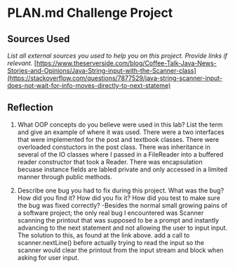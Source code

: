 # PLAN.md Challenge Project

## Sources Used
*List all external sources you used to help you on this project.  Provide links if relevant.*
[https://www.theserverside.com/blog/Coffee-Talk-Java-News-Stories-and-Opinions/Java-String-input-with-the-Scanner-class](https://stackoverflow.com/questions/7877529/java-string-scanner-input-does-not-wait-for-info-moves-directly-to-next-stateme)

## Reflection
1. What OOP concepts do you believe were used in this lab? List the term and give an example of where it was used. 
There were a two interfaces that were implemented for the post and textbook classes.  There were overloaded constuctors in the post class.
There was inheritance in several of the IO classes where I passed in a FileReader into a buffered reader constructor that took a Reader.
There was encapsulation becuase instance fields are labled private and only accessed in a limited manner through public methods.

3. Describe one bug you had to fix during this project.  What was the bug? How did you find it? How did you fix it? How did you test to make sure the bug was fixed correctly?
-Besides the normal small growing pains of a software project; the only real bug I encountered was Scanner scanning the printout that was supposed to be a prompt and instantly advancing to the next statement and not allowing the user to input input. The solution to this, as found at the link above. add a call to scanner.nextLine() before actually trying to read the input so the scanner would clear the printout from the input stream and block when asking for user input. 
